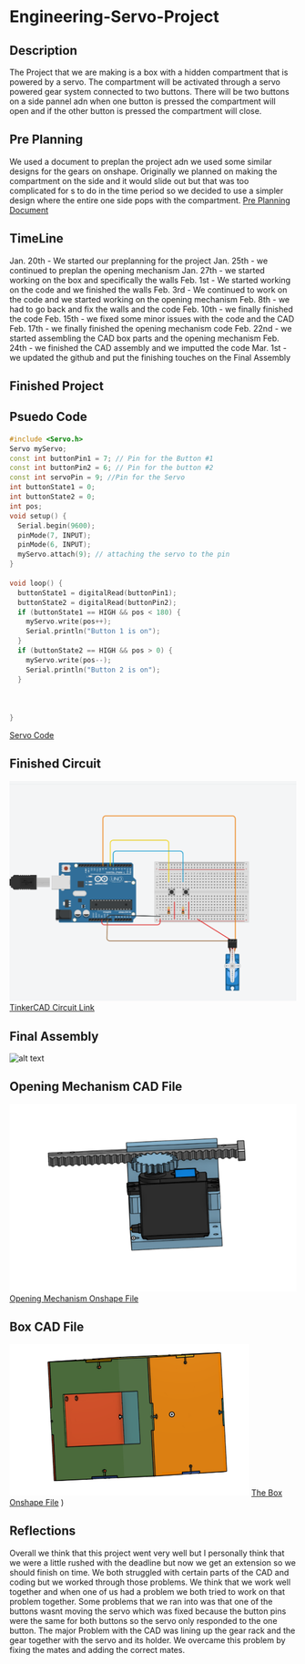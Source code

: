 # Engineering-Servo-Project

## Description
The Project that we are making is a box with a hidden compartment that is powered by a servo.
The compartment will be activated through a servo powered gear system connected to two buttons.
There will be two buttons on a side pannel adn when one button is pressed the compartment will open and if the other button is pressed the compartment will close. 

## Pre Planning
We used a document to preplan the project adn we used some similar designs for the gears on onshape.
Originally we planned on making the compartment on the side and it would slide out but that was too complicated for s to do in the time period so we decided to use a simpler design where the entire one side pops with the compartment.
[Pre Planning Document](https://docs.google.com/document/d/17IYX1eEDWpDlWgT7lWwBEruMU07gdO1zY4ygfG1bPyM/edit)

## TimeLine

Jan. 20th - We started our preplanning for the project
Jan. 25th - we continued to preplan the opening mechanism
Jan. 27th - we started working on the box and specifically the walls
Feb. 1st -  We started working on the code and we finished the walls
Feb. 3rd - We continued to work on the code and we started working on the opening mechanism
Feb. 8th - we had to go back and fix the walls and the code
Feb. 10th - we finally finished the code
Feb. 15th - we fixed some minor issues with the code and the CAD
Feb. 17th - we finally finished the opening mechanism code
Feb. 22nd - we started assembling the CAD box parts and the opening mechanism
Feb. 24th - we finished the CAD assembly and we imputted the code
Mar. 1st - we updated the github and put the finishing touches on the Final Assembly

## Finished Project

## Psuedo Code 
```C++
#include <Servo.h>
Servo myServo;
const int buttonPin1 = 7; // Pin for the Button #1
const int buttonPin2 = 6; // Pin for the button #2
const int servoPin = 9; //Pin for the Servo
int buttonState1 = 0;
int buttonState2 = 0;
int pos;
void setup() {
  Serial.begin(9600);
  pinMode(7, INPUT);
  pinMode(6, INPUT);
  myServo.attach(9); // attaching the servo to the pin
}

void loop() {
  buttonState1 = digitalRead(buttonPin1);
  buttonState2 = digitalRead(buttonPin2);
  if (buttonState1 == HIGH && pos < 180) {
    myServo.write(pos++);
    Serial.println("Button 1 is on");
  }
  if (buttonState2 == HIGH && pos > 0) {
    myServo.write(pos--);
    Serial.println("Button 2 is on");
  }



}
```
[Servo Code](https://create.arduino.cc/editor/rgabram93/1ecdbab5-daf2-4df3-809b-e3f6be188656/preview)

## Finished Circuit
![alt text](https://raw.githubusercontent.com/haustin71/Engineering-Servo-Project/main/Circuit.PNG)
[TinkerCAD Circuit Link](https://www.tinkercad.com/things/e483rMkaV7q-arduino-button-controlled-servo/editel)

## Final Assembly
![alt text](file:///C:/Users/jafos/Pictures/Saved%20Pictures/Inside%20Final%20Assembly.PNG)
## Opening Mechanism CAD File
![alt text](https://raw.githubusercontent.com/haustin71/Engineering-Servo-Project/main/Opening%20mechanism.PNG)
[Opening Mechanism Onshape File](https://cvilleschools.onshape.com/documents/5d1f498847db8aa850120bd2/w/a291190641e29b756ca564b6/e/5795a71955ee99ef2d763a24)
## Box CAD File 
![alt text](https://raw.githubusercontent.com/haustin71/Engineering-Servo-Project/main/Box.PNG)
[The Box Onshape File](https://cvilleschools.onshape.com/documents/c06286c78337f0c5580730c4/w/975c7451cdb69a17290a3b26/e/650dca3d1339b042cb35a253)
)
## Reflections
Overall we think that this project went very well but I personally think that we were a little rushed with the deadline but now we get an extension so we should finish on time. We both struggled with certain parts of the CAD and coding but we worked through those problems. We think that we work well together and when one of us had a problem we both tried to work on that problem together. Some problems that we ran into was that one of the buttons wasnt moving the servo which was fixed because the button pins were the same for both buttons so the servo only responded to the one button. The major Problem with the CAD was lining up the gear rack and the gear together with the servo and its holder. We overcame this problem by fixing the mates and adding the correct mates.  

